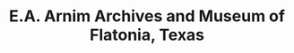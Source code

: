 ---
layout: repo
title: "E.A. Arnim Archives and Museum of Flatonia, Texas"
id: 17178
permalink: repos/17178/
---
